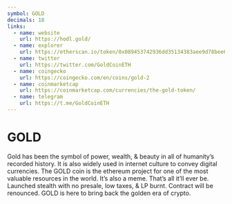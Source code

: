 ```yaml
---
symbol: GOLD
decimals: 18
links:
  - name: website
    url: https://hodl.gold/
  - name: explorer
    url: https://etherscan.io/token/0x089453742936dd35134383aee9d78bee63a69b01
  - name: twitter
    url: https://twitter.com/GoldCoinETH
  - name: coingecko
    url: https://coingecko.com/en/coins/gold-2
  - name: coinmarketcap
    url: https://coinmarketcap.com/currencies/the-gold-token/
  - name: telegram
    url: https://t.me/GoldCoinETH
---
```


# GOLD

Gold has been the symbol of power, wealth, & beauty in all of humanity’s recorded history. It is also widely used in internet culture to convey digital currencies. The GOLD coin is the ethereum project for one of the most valuable resources in the world. It’s also a meme. That’s all it’ll ever be. Launched stealth with no presale, low taxes, & LP burnt. Contract will be renounced. GOLD is here to bring back the golden era of crypto.
